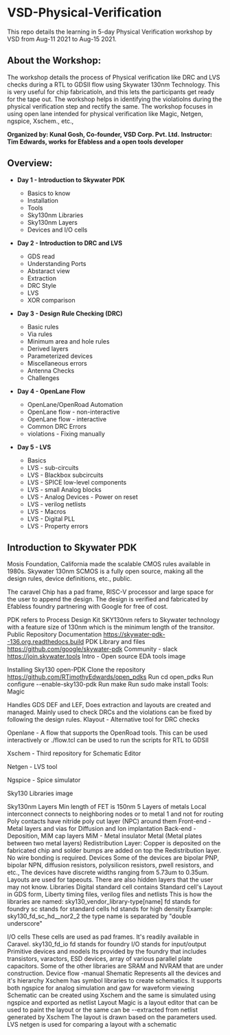 # VSD-Physical-Verification
This repo details the learning in 5-day Physical Verification workshop by VSD from Aug-11 2021 to Aug-15 2021. 

## About the Workshop: 
The workshop details the process of Physical verification like DRC and LVS checks during a RTL to GDSII flow using Skywater 130nm Technology. This is very useful for chip fabricatioln, and this lets the participants get ready for the tape out.
The workshop helps in identifying the violatiolns during the physical verification step and rectify the same. The workshop focuses in using open lane intended for physical verification like Magic, Netgen, ngspice, Xschem., etc.,

**Organized by: Kunal Gosh, Co-founder, VSD Corp. Pvt. Ltd.**
**Instructor: Tim Edwards, works for Efabless and a open tools developer**

## Overview:
- **Day 1 - Introduction to Skywater PDK**
  - Basics to know
  - Installation
  - Tools
  - Sky130nm Libraries
  - Sky130nm Layers
  - Devices and I/O cells
- **Day 2 - Introduction to DRC and LVS**
  - GDS read
  - Understanding Ports
  - Abstaract view
  - Extraction
  - DRC Style
  - LVS
  - XOR comparison
- **Day 3 - Design Rule Checking (DRC)**
  - Basic rules
  - Via rules
  - Minimum area and hole rules
  - Derived layers
  - Parameterized devices
  - Miscellaneous errors
  - Antenna Checks
  - Challenges
- **Day 4 - OpenLane Flow**
  - OpenLane/OpenRoad Automation
  - OpenLane flow - non-interactive
  - OpenLane flow - interactive
  - Common DRC Errors
  - violations - Fixing manually
  
- **Day 5 - LVS**
  - Basics
  - LVS - sub-circuits
  - LVS - Blackbox subcircuits
  - LVS - SPICE low-level components
  - LVS - small Analog blocks
  - LVS - Analog Devices - Power on reset
  - LVS - verilog netlists
  - LVS - Macros
  - LVS - Digital PLL
  - LVS - Property errors

## Introduction to Skywater PDK

Mosis Foundation, California made the scalable CMOS rules available in 1980s. Skywater 130nm SCMOS is a fully open source, making all the design rules, device definitions, etc., public.

The caravel Chip has a pad frame, RISC-V processor and large space for the user to append the design. The design is verified and fabricated by Efabless foundry partnering with Google for free of cost.

PDK refers to Process Design Kit
SKY130nm refers to Skywater technology with a feature size of 130nm which is the minimum length of the transitor.
Public Repository
Documentation https://skywater-pdk--136.org.readthedocs.build
PDK Library and files https://github.com/google/skywater-pdk
Community - slack https://join.skywater.tools
Intro - Open source EDA tools
image

Installing Sky130 open-PDK
Clone the repository https://github.com/RTimothyEdwards/open_pdks
Run cd open_pdks
Run configure --enable-sky130-pdk
Run make
Run sudo make install
Tools:
Magic

Handles GDS DEF and LEF, Does extraction and layouts are created and managed.
Mainly used to check DRCs and the violations can be fixed by following the design rules.
Klayout - Alternative tool for DRC checks

Openlane - A flow that supports the OpenRoad tools. This can be used interactively or ./flow.tcl can be used to run the scripts for RTL to GDSII

Xschem - Third repository for Schematic Editor

Netgen - LVS tool

Ngspice - Spice simulator

Sky130 Libraries
image

Sky130nm Layers
Min length of FET is 150nm
5 Layers of metals
Local interconnect connects to neighboring nodes or to metal 1 and not for routing
Poly contacts have nitride poly cut layer (NPC) around them
Front-end - Metal layers and vias for Diffusion and Ion implantation
Back-end - Deposition, MiM cap layers
MiM - Metal insulator Metal (Metal plates between two metal layers)
Redistribution Layer: Copper is deposited on the fabricated chip and solder bumps are added on top the Redistribution layer. No wire bonding is required.
Devices
Some of the devices are bipolar PNP, bipolar NPN, diffusion resistors, polysilicon resistors, pwell resistors, and etc.,
The devices have discrete widths ranging from 5.73um to 0.35um.
Layouts are used for tapeouts.
There are also hidden layers that the user may not know.
Libraries
Digital standard cell
contains Standard cell's Layout in GDS form, Liberty timing files, verilog files and netlists This is how the libraries are named: sky130_vendor_library-type[name] fd stands for foundry sc stands for standard cells hd stands for high density Example: sky130_fd_sc_hd__nor2_2 the type name is separated by "double underscore"

I/O cells
These cells are used as pad frames. It's readily available in Caravel.
sky130_fd_io
fd stands for foundry
I/O stands for input/output
Primitive devices and models
Its provided by the foundry that includes transistors, varactors, ESD devices, array of various parallel plate capacitors.
Some of the other libraries are SRAM and NVRAM that are under construction.
Device flow -manual
Shematic
Represents all the devices and it's hierarchy
Xschem has symbol libraries to create schematics. It supports both ngspice for analog simulation and gaw for waveform viewing
Schematic can be created using Xschem and the same is simulated using ngspice and exported as netlist
Layout
Magic is a layout editor that can be used to paint the layout or the same can be --extracted from netlist generated by Xschem
The layout is drawn based on the parameters used.
LVS
netgen is used for comparing a layout with a schematic
